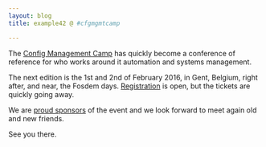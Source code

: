 ```yaml
---
layout: blog
title: example42 @ #cfgmgmtcamp

---
```


The [Config Management Camp](http://cfgmgmtcamp.eu) has quickly become a conference of reference for who works around it automation and systems management.

The next edition is the 1st and 2nd of February 2016, in Gent, Belgium, right after, and near, the Fosdem days. [Registration](http://cfgmgmtcamp.eu/#registration) is open, but the tickets are quickly going away.

We are [proud sponsors](http://cfgmgmtcamp.eu/#sponsors) of the event and we look forward to meet again old and new friends.

See you there.
